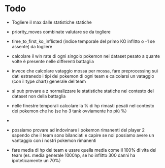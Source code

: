 # Todo

- Togliere il max dalle statistiche statiche

- priority_moves combinate valutare se da togliere

- time_to_first_ko_inflicted (indice temporale del primo KO inflitto o -1 se assente) da togliere

- calcolare il win rate di ogni singolo pokemon nel dataset pesato a quante volte è presente nelle differenti battaglia

- invece che calcolare vataggio mossa per mossa, fare preprocessing sui dati estranedo i tipi dei pokemon di ogni team e calcolarsi un vataggio (con il type chart) generale del team

- si può provare a z normalizzare le statistiche statiche nel contesto del dataset non della battaglia

- nelle finestre temporali calcolare la % di hp rimasti pesati nel contesto dei pokemon che ho (se ho 3 tank ovviamente ho più %)
- 
- possiamo provare ad indovinare i pokemon rimanenti del player 2 sapendo che il team sono bilanciati e capire se noi possiamo avere un vantaggio con i nostri pokemon rimanenti

- fare media di hp dei team e usare quella media come il 100% di vita del team (es. media generale 1000hp, se ho inflitto 300 danni ha ipoteticamente un 70%)
